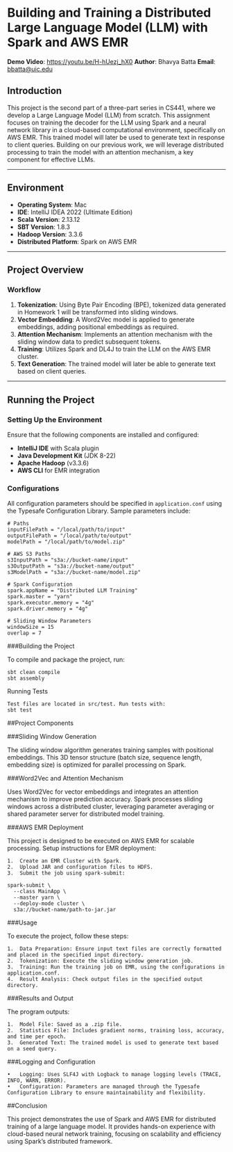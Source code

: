 
# Building and Training a Distributed Large Language Model (LLM) with Spark and AWS EMR

**Demo Video**: https://youtu.be/H-hUezj_hX0
**Author**: Bhavya Batta
**Email**: bbatta@uic.edu



## Introduction

This project is the second part of a three-part series in CS441, where we develop a Large Language Model (LLM) from scratch. This assignment focuses on training the decoder for the LLM using Spark and a neural network library in a cloud-based computational environment, specifically on AWS EMR. This trained model will later be used to generate text in response to client queries. Building on our previous work, we will leverage distributed processing to train the model with an attention mechanism, a key component for effective LLMs.

---

## Environment

- **Operating System**: Mac
- **IDE**: IntelliJ IDEA 2022 (Ultimate Edition)
- **Scala Version**: 2.13.12
- **SBT Version**: 1.8.3
- **Hadoop Version**: 3.3.6
- **Distributed Platform**: Spark on AWS EMR

---

## Project Overview

### Workflow

1. **Tokenization**: Using Byte Pair Encoding (BPE), tokenized data generated in Homework 1 will be transformed into sliding windows.
2. **Vector Embedding**: A Word2Vec model is applied to generate embeddings, adding positional embeddings as required.
3. **Attention Mechanism**: Implements an attention mechanism with the sliding window data to predict subsequent tokens.
4. **Training**: Utilizes Spark and DL4J to train the LLM on the AWS EMR cluster.
5. **Text Generation**: The trained model will later be able to generate text based on client queries.

---

## Running the Project

### Setting Up the Environment

Ensure that the following components are installed and configured:

- **IntelliJ IDE** with Scala plugin
- **Java Development Kit** (JDK 8-22)
- **Apache Hadoop** (v3.3.6)
- **AWS CLI** for EMR integration

### Configurations

All configuration parameters should be specified in `application.conf` using the Typesafe Configuration Library. Sample parameters include:

```hocon
# Paths
inputFilePath = "/local/path/to/input"
outputFilePath = "/local/path/to/output"
modelPath = "/local/path/to/model.zip"

# AWS S3 Paths
s3InputPath = "s3a://bucket-name/input"
s3OutputPath = "s3a://bucket-name/output"
s3ModelPath = "s3a://bucket-name/model.zip"

# Spark Configuration
spark.appName = "Distributed LLM Training"
spark.master = "yarn"
spark.executor.memory = "4g"
spark.driver.memory = "4g"

# Sliding Window Parameters
windowSize = 15
overlap = 7
```

###Building the Project

To compile and package the project, run:
```
sbt clean compile
sbt assembly
```
Running Tests
```
Test files are located in src/test. Run tests with:
sbt test
```
##Project Components

###Sliding Window Generation

The sliding window algorithm generates training samples with positional embeddings. This 3D tensor structure (batch size, sequence length, embedding size) is optimized for parallel processing on Spark.

###Word2Vec and Attention Mechanism

Uses Word2Vec for vector embeddings and integrates an attention mechanism to improve prediction accuracy. Spark processes sliding windows across a distributed cluster, leveraging parameter averaging or shared parameter server for distributed model training.

###AWS EMR Deployment

This project is designed to be executed on AWS EMR for scalable processing. Setup instructions for EMR deployment:

	1.	Create an EMR Cluster with Spark.
	2.	Upload JAR and configuration files to HDFS.
	3.	Submit the job using spark-submit:
```
spark-submit \
  --class MainApp \
  --master yarn \
  --deploy-mode cluster \
  s3a://bucket-name/path-to-jar.jar
```
###Usage

To execute the project, follow these steps:

	1.	Data Preparation: Ensure input text files are correctly formatted and placed in the specified input directory.
	2.	Tokenization: Execute the sliding window generation job.
	3.	Training: Run the training job on EMR, using the configurations in application.conf.
	4.	Result Analysis: Check output files in the specified output directory.

###Results and Output

The program outputs:

	1.	Model File: Saved as a .zip file.
	2.	Statistics File: Includes gradient norms, training loss, accuracy, and time per epoch.
	3.	Generated Text: The trained model is used to generate text based on a seed query.

###Logging and Configuration

	•	Logging: Uses SLF4J with Logback to manage logging levels (TRACE, INFO, WARN, ERROR).
	•	Configuration: Parameters are managed through the Typesafe Configuration Library to ensure maintainability and flexibility.


##Conclusion

This project demonstrates the use of Spark and AWS EMR for distributed training of a large language model. It provides hands-on experience with cloud-based neural network training, focusing on scalability and efficiency using Spark’s distributed framework.
